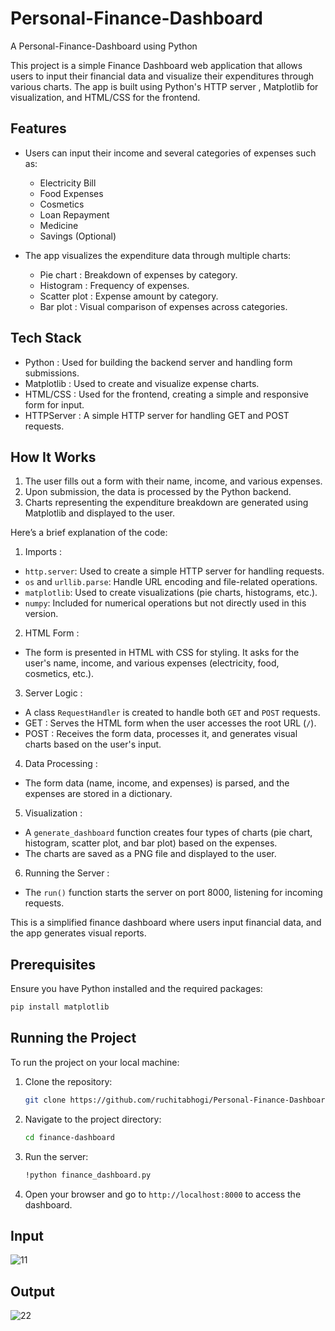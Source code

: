# Personal-Finance-Dashboard
A Personal-Finance-Dashboard using Python


This project is a simple Finance Dashboard web application that allows users to input their financial data and visualize their expenditures through various charts. The app is built using   Python's HTTP server  ,   Matplotlib   for visualization, and   HTML/CSS   for the frontend.

## Features

- Users can input their   income   and several categories of   expenses   such as:
  - Electricity Bill
  - Food Expenses
  - Cosmetics
  - Loan Repayment
  - Medicine
  - Savings (Optional)
  
- The app visualizes the expenditure data through multiple charts:
  -   Pie chart  : Breakdown of expenses by category.
  -   Histogram  : Frequency of expenses.
  -   Scatter plot  : Expense amount by category.
  -   Bar plot  : Visual comparison of expenses across categories.

## Tech Stack

-   Python  : Used for building the backend server and handling form submissions.
-   Matplotlib  : Used to create and visualize expense charts.
-   HTML/CSS  : Used for the frontend, creating a simple and responsive form for input.
-   HTTPServer  : A simple HTTP server for handling GET and POST requests.

## How It Works

1. The user fills out a form with their name, income, and various expenses.
2. Upon submission, the data is processed by the Python backend.
3. Charts representing the expenditure breakdown are generated using   Matplotlib   and displayed to the user.
   
Here’s a brief explanation of the code:
1.   Imports  :
   - `http.server`: Used to create a simple HTTP server for handling requests.
   - `os` and `urllib.parse`: Handle URL encoding and file-related operations.
   - `matplotlib`: Used to create visualizations (pie charts, histograms, etc.).
   - `numpy`: Included for numerical operations but not directly used in this version.

2.   HTML Form  :
   - The form is presented in HTML with CSS for styling. It asks for the user's name, income, and various expenses (electricity, food, cosmetics, etc.).

3.   Server Logic  :
   - A class `RequestHandler` is created to handle both `GET` and `POST` requests.
   -   GET  : Serves the HTML form when the user accesses the root URL (`/`).
   -   POST  : Receives the form data, processes it, and generates visual charts based on the user's input.

4.   Data Processing  :
   - The form data (name, income, and expenses) is parsed, and the expenses are stored in a dictionary.

5.   Visualization  :
   - A `generate_dashboard` function creates four types of charts (pie chart, histogram, scatter plot, and bar plot) based on the expenses.
   - The charts are saved as a PNG file and displayed to the user.

6.   Running the Server  :
   - The `run()` function starts the server on port 8000, listening for incoming requests.

This is a simplified finance dashboard where users input financial data, and the app generates visual reports.

## Prerequisites

Ensure you have Python installed and the required packages:

```bash
pip install matplotlib
```

## Running the Project

To run the project on your local machine:

1. Clone the repository:

   ```bash
   git clone https://github.com/ruchitabhogi/Personal-Finance-Dashboard.git
   ```

2. Navigate to the project directory:

   ```bash
   cd finance-dashboard
   ```

3. Run the server:

   ```bash
   !python finance_dashboard.py
   ```

4. Open your browser and go to `http://localhost:8000` to access the dashboard.

## Input
![11](https://github.com/user-attachments/assets/e99b2a0d-03bc-4e01-9ef5-2c5d59752b29)


## Output
![22](https://github.com/user-attachments/assets/317424cb-f0e6-4080-8f96-f34bd0346bc4)









